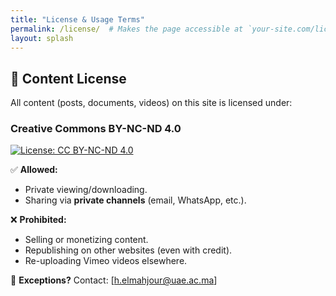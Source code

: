 ```yaml
---
title: "License & Usage Terms"
permalink: /license/  # Makes the page accessible at `your-site.com/license/`
layout: splash
---
```


## 📜 Content License  
All content (posts, documents, videos) on this site is licensed under:  

### **Creative Commons BY-NC-ND 4.0**  
[![License: CC BY-NC-ND 4.0](https://img.shields.io/badge/License-CC_BY--NC--ND_4.0-lightgrey.svg)](https://creativecommons.org/licenses/by-nc-nd/4.0/)  

✅ **Allowed:**  
- Private viewing/downloading.  
- Sharing via **private channels** (email, WhatsApp, etc.).  

❌ **Prohibited:**  
- Selling or monetizing content.  
- Republishing on other websites (even with credit).  
- Re-uploading Vimeo videos elsewhere.  

📝 **Exceptions?** Contact: [h.elmahjour@uae.ac.ma] 
